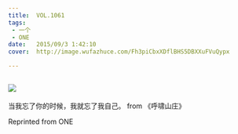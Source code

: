 ```yaml
---
title:	VOL.1061
tags:
 - 一个
 - ONE
date:	2015/09/3 1:42:10
cover:	http://image.wufazhuce.com/Fh3piCbxXDflBHS5DBXXuFVuQypx

---
```

![](http://image.wufazhuce.com/Fh3piCbxXDflBHS5DBXXuFVuQypx)
---

当我忘了你的时候，我就忘了我自己。 from 《呼啸山庄》
 
Reprinted from ONE
